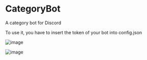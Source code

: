 # CategoryBot
A category bot for Discord

To use it, you have to insert the token of your bot into config.json

![image](https://user-images.githubusercontent.com/72767007/118577985-a7e3e680-b78b-11eb-9974-8244c236d505.png)

![image](https://user-images.githubusercontent.com/72767007/118578049-c944d280-b78b-11eb-8087-dc0b969c97a3.png)
